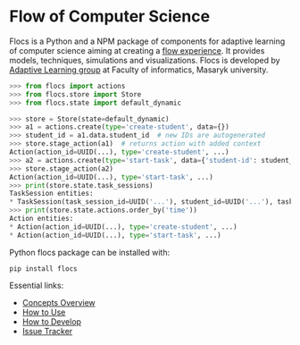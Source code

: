 # Flow of Computer Science

Flocs is a Python and a NPM package of components for adaptive learning of computer science aiming at creating a [flow experience][1].
It provides models, techniques, simulations and visualizations.
Flocs is developed by [Adaptive Learning group][2] at Faculty of informatics, Masaryk university.

  [1]: https://en.wikipedia.org/wiki/Flow_(psychology)
  [2]: http://www.fi.muni.cz/adaptivelearning/

```python
>>> from flocs import actions
>>> from flocs.store import Store
>>> from flocs.state import default_dynamic

>>> store = Store(state=default_dynamic)
>>> a1 = actions.create(type='create-student', data={})
>>> student_id = a1.data.student_id  # new IDs are autogenerated
>>> store.stage_action(a1)  # returns action with added context
Action(action_id=UUID(...), type='create-student', ...)
>>> a2 = actions.create(type='start-task', data={'student-id': student_id, 'task-id': 'three-steps-forward'})
>>> store.stage_action(a2)
Action(action_id=UUID(...), type='start-task', ...)
>>> print(store.state.task_sessions)
TaskSession entities:
* TaskSession(task_session_id=UUID('...'), student_id=UUID('...'), task_id='three-steps-forward', solved=False, ...)
>>> print(store.state.actions.order_by('time'))
Action entities:
* Action(action_id=UUID(...), type='create-student', ...)
* Action(action_id=UUID(...), type='start-task', ...)

```

Python flocs package can be installed with:

```
pip install flocs
```

Essential links:

* [Concepts Overview](https://github.com/adaptive-learning/flocs-core/blob/master/docs/concepts-overview.md)
* [How to Use](https://github.com/adaptive-learning/flocs-core/blob/master/docs/how-to-use.md)
* [How to Develop](https://github.com/adaptive-learning/flocs-core/blob/master/docs/how-to-develop.md)
* [Issue Tracker](https://github.com/adaptive-learning/flocs-core/issues)
